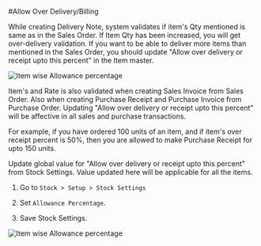 <!-- add-breadcrumbs -->
#Allow Over Delivery/Billing

While creating Delivery Note, system validates if item's Qty mentioned is same as in the Sales Order. If Item Qty has been increased, you will get over-delivery validation. If you want to be able to deliver more items than mentioned in the Sales Order, you should update "Allow over delivery or receipt upto this percent" in the Item master.

<img alt="Item wise Allowance percentage" class="screenshot" src="/docs/assets/img/articles/allowance-percentage-1.png">

Item's and Rate is also validated when creating Sales Invoice from Sales Order. Also when creating Purchase Receipt and Purchase Invoice from Purchase Order. Updating "Allow over delivery or receipt upto this percent" will be affective in all sales and purchase transactions.

For example, if you have ordered 100 units of an item, and if item's over receipt percent is 50%, then you are allowed to make Purchase Receipt for upto 150 units.

Update global value for "Allow over delivery or receipt upto this percent" from Stock Settings. Value updated here will be applicable for all the items.

1. Go to `Stock > Setup > Stock Settings`

2. Set `Allowance Percentage`.

3. Save Stock Settings.

<img alt="Item wise Allowance percentage" class="screenshot" src="/docs/assets/img/articles/allowance-percentage-2.png">


<!-- markdown -->
